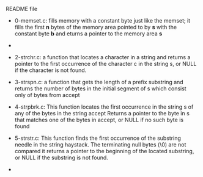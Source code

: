 README file
* 0-memset.c: fills memory with a constant byte just like the memset; it fills the first **n** bytes of the memory area pointed to by **s** with the constant byte **b** and eturns a pointer to the memory area **s**
*
* 2-strchr.c: a function that locates a character in a string and returns a pointer to the first occurrence of the character c in the string s, or NULL if the character is not found.
* 3-strspn.c: a function that gets the length of a prefix substring and returns the number of bytes in the initial segment of s which consist only of bytes from accept
* 4-strpbrk.c: This  function locates the first occurrence in the string s of any of the bytes in the string accept
Returns a pointer to the byte in s that matches one of the bytes in accept, or NULL if no such byte is found

* 5-strstr.c: This function finds the first occurrence of the substring needle in the string haystack. The terminating null bytes (\0) are not compared
it returns a pointer to the beginning of the located substring, or NULL if the substring is not found. 

* 
